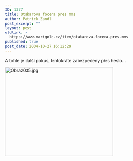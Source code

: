 ```yaml
---
ID: 1377
title: Otakarova focena pres mms
author: Patrick Zandl
post_excerpt: ""
layout: post
oldlink: >
  https://www.marigold.cz/item/otakarova-focena-pres-mms
published: true
post_date: 2004-10-27 16:12:29
---
```

<p>
A tohle je další pokus, tentokráte zabezpečeny přes heslo&#8230;</p>

<div class="rightbox"><img src="/wp-content/uploads/1/mms-15509417.jpeg" alt="Obraz035.jpg" width="352" height="288" /></div>